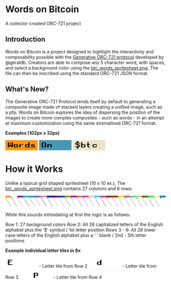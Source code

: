 # Words on Bitcoin
A collector created ORC-721 project

## Introduction
Words on Bitcoin is a project designed to highlight the interactivity and composability possible with the [Generative ORC-721 protocol](https://github.com/ordbase/generative-orc-721) developed by 
@geraldb. Creators are able to compose any 5 character word, with spaces, and select a background color using the [btc_words_spritesheet.png](./btc_words_spritesheet). The file can then be inscribed using the standard ORC-721 JSON format.


## What's New?
The Generative ORC-721 Protocol lends itself by default to generating a composite image made of stacked layers creating a unified image, such as a pfp. Words on Bitcoin explores the idea of dispersing the position of the images to create more complex composites - such as words - in an attempt at maximum customization using the same stremalined ORC-721 format.  


**Examples (102px x 32px)**

![image_file](./tmp/btcwords_0_49_68_98_111_153.png)
![image file](./tmp/btcwords_4_41_67_107_134_161.png)
![image file](./tmp/btcwords_25_53_55_100_110_161.png)


# How it Works
Unlike a typical grid shaped spritesheet (10 x 10 ex.), The [btc_words_spritesheet.png](./btc_words_spritesheet) contains 27 columns and 6 rows:

![image file](./btc_words_spritesheet.png)


While this sounds intimidating at first the logic is as follows:

Row 1:      27 background colors
Row 2:      All 26 capitalized letters of the English alphabet plus the '$' symbol / 1st letter position
Rows 3 - 6: All 26 lower case letters of the English alphabet plus a ' ' blank / 2nd - 5th letter positions


**Example individual letter tiles in 8x**

![image file](./spritesheet_images/tile0004.png) - Letter tile from Row 2
![image file](./spritesheet_images/tile0030.png) - Letter tile from Row 3
![image file](./spritesheet_images/tile0069.png) - Letter tile from Row 4
